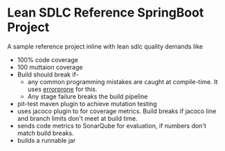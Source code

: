 # Lean SDLC Reference SpringBoot Project

A sample reference project inline with lean sdlc quality demands like
-	100% code coverage
-	100 muttaion coverage
-	Build should break if-
	-	any common programming mistakes are caught at compile-time. It uses [errorprone](https://github.com/google/error-prone/) for this.
	-	Any stage failure breaks the build pipeline	
-	pit-test maven plugin to achieve mutation testing
-	uses jacoco plugin to for coverage metrics. Build breaks if jacoco line and branch limits don't meet at build time.
-	sends code metrics to SonarQube for evaluation, if numbers don't match build breaks.
-	builds a runnable jar